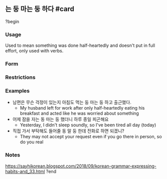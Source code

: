 ## 는 둥 마는 둥 하다 #card
?begin
### Usage
Used to mean something was done half-heartedly and doesn't put in full effort, only used with verbs.
### Form
### Restrictions
### Examples
* 남편은 무슨 걱정이 있는지 아침도 먹는 둥 마는 둥 하고 출근했다.
	* My husband left for work after only half-heartedly eating his breakfast and acted like he was worried about something
* 어제 잠을 자는 동 마는 둥 했더니 하루 종일 피곤해요
	* Yesterday, I didn't sleep soundly, so I've been tired all day (today)
* 직접 가서 부탁해도 들어줄 동 말 둥 한데 전화로 하면 되겠니?
	* They may not accept your request even if you go there in person, so do you real
### Notes
https://sayhikorean.blogspot.com/2018/09/korean-grammar-expressing-habits-and_33.html
?end
